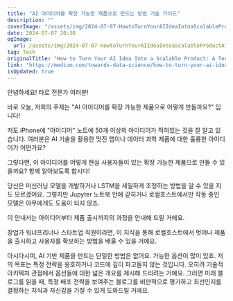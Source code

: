 ```yaml
---
title: "AI 아이디어를 확장 가능한 제품으로 만드는 방법 기술 가이드"
description: ""
coverImage: "/assets/img/2024-07-07-HowtoTurnYourAIIdeaIntoaScalableProductATechnicalGuide_0.png"
date: 2024-07-07 20:30
ogImage:
  url: /assets/img/2024-07-07-HowtoTurnYourAIIdeaIntoaScalableProductATechnicalGuide_0.png
tag: Tech
originalTitle: "How to Turn Your AI Idea Into a Scalable Product: A Technical Guide"
link: "https://medium.com/towards-data-science/how-to-turn-your-ai-idea-into-a-scalable-product-a-technical-guide-aec143668a8b"
isUpdated: true
---
```


안녕하세요! 타로 전문가 여러분!

바로 오늘, 저희의 주제는 "AI 아이디어를 확장 가능한 제품으로 어떻게 만들까요?" 입니다!

저도 iPhone에 "아이디어" 노트에 50개 이상의 아이디어가 적혀있는 것을 잘 알고 있습니다. 여러분은 AI 기술을 활용한 멋진 앱이나 데이터 과학 제품에 대한 훌륭한 아이디어가 어떤가요?

그렇다면, 이 아이디어를 어떻게 현실 사용자들이 있는 확장 가능한 제품으로 만들 수 있을까요? 함께 알아보도록 합시다!

<!-- cozy-coder - 수평 -->

<ins class="adsbygoogle"
     style="display:block"
     data-ad-client="ca-pub-4877378276818686"
     data-ad-slot="1107185301"
     data-ad-format="auto"
     data-full-width-responsive="true"></ins>

<script>
     (adsbygoogle = window.adsbygoogle || []).push({});
</script>

당신은 머신러닝 모델을 개발하거나 LSTM을 세밀하게 조정하는 방법을 알 수 있을 지도 모르겠어요. 그렇지만 Jupyter 노트북 안에 갇히거나 로컬호스트에서만 작동 중인 모델은 아무에게도 도움이 되지 않죠.

이 안내서는 아이디어부터 제품 출시까지의 과정을 안내해 드릴 거에요.

창업가 워너프리너나 스타트업 직원이라면, 이 지식을 통해 로컬호스트에서 벗어나 제품을 출시하고 사용자를 확보하는 방법을 배울 수 있을 거예요.

아시다시피, AI 기반 제품을 만드는 단일한 방법은 없어요. 가능한 옵션이 많이 있죠. 저의 목표는 특정 전략을 옹호하거나 코드에 깊이 파고들지 않는 것입니다. 오히려 기술적 아키텍처 관점에서 옵션들에 대한 넓은 개요를 제시해 드리려는 거예요. 그러면 미래 블로그를 읽을 때, 특정 배포 전략을 보여주는 블로그를 비판적으로 평가하고 최선인지를 결정하는 지식과 자신감을 가질 수 있게 도와드릴 거에요.
